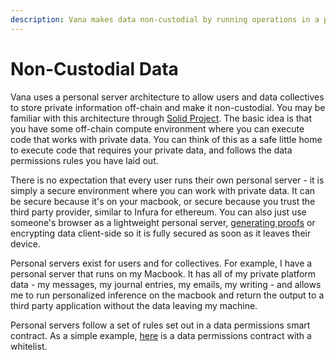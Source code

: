 ```yaml
---
description: Vana makes data non-custodial by running operations in a personal server
---
```


# Non-Custodial Data

Vana uses a personal server architecture to allow users and data collectives to store private information off-chain and make it non-custodial. You may be familiar with this architecture through [Solid Project](https://solidproject.org/). The basic idea is that you have some off-chain compute environment where you can execute code that works with private data. You can think of this as a safe little home to execute code that requires your private data, and follows the data permissions rules you have laid out.

There is no expectation that every user runs their own personal server - it is simply a secure environment where you can work with private data. It can be secure because it's on your macbook, or secure because you trust the third party provider, similar to Infura for ethereum. You can also just use someone's browser as a lightweight personal server, [generating proofs](https://zk-proof-poc.vercel.vana.com/) or encrypting data client-side so it is fully secured as soon as it leaves their device.&#x20;

Personal servers exist for users and for collectives. For example, I have a personal server that runs on my Macbook. It has all of my private platform data - my messages, my journal entries, my emails, my writing - and allows me to run personalized inference on the macbook and return the output to a third party application without the data leaving my machine.

Personal servers follow a set of rules set out in a data permissions smart contract. As a simple example, [here](https://github.com/vana-com/vana-protocol-contracts/blob/main/contracts/Whitelist.sol) is a data permissions contract with a whitelist.



[\
](https://docs.vana.com/network/introduction/motivating-use-cases)
